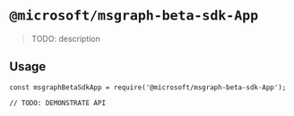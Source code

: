 # `@microsoft/msgraph-beta-sdk-App`

> TODO: description

## Usage

```
const msgraphBetaSdkApp = require('@microsoft/msgraph-beta-sdk-App');

// TODO: DEMONSTRATE API
```
